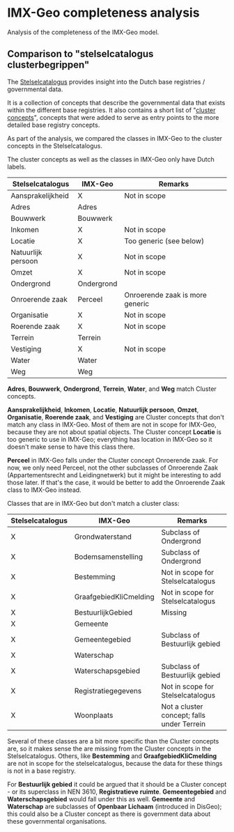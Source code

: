 # IMX-Geo completeness analysis
Analysis of the completeness of the IMX-Geo model. 

## Comparison to "stelselcatalogus clusterbegrippen"
The [Stelselcatalogus](https://www.stelselcatalogus.nl) provides insight into the Dutch base registries / governmental data. 

It is a collection of concepts that describe the governmental data that exists within the different base registries. It also contains a short list of "[cluster concepts](https://www.stelselcatalogus.nl/clusterbegrippen)", concepts that were added to serve as entry points to the more detailed base registry concepts.

As part of the analysis, we compared the classes in IMX-Geo to the cluster concepts in the Stelselcatalogus. 

<aside class="note">The cluster concepts as well as the classes in IMX-Geo only have Dutch labels.</aside>


Stelselcatalogus   | IMX-Geo           | Remarks
-------------------|-------------------|------------ 
Aansprakelijkheid  | X                 | Not in scope
Adres              | Adres             | 
Bouwwerk           | Bouwwerk          | 
Inkomen            | X                 | Not in scope
Locatie            | X                 | Too generic (see below)
Natuurlijk persoon | X                 | Not in scope
Omzet              | X                 | Not in scope
Ondergrond         | Ondergrond        | 
Onroerende zaak    | Perceel           | Onroerende zaak is more generic
Organisatie        | X                 | Not in scope
Roerende zaak      | X                 | Not in scope
Terrein            | Terrein           |
Vestiging          | X                 | Not in scope
Water              | Water             |
Weg                | Weg               |

**Adres**, **Bouwwerk**, **Ondergrond**, **Terrein**, **Water**, and **Weg** match Cluster concepts. 

**Aansprakelijkheid**, **Inkomen**, **Locatie**, **Natuurlijk persoon**, **Omzet**, **Organisatie**, **Roerende zaak**, and **Vestiging** are Cluster concepts that don't match any class in IMX-Geo. Most of them are not in scope for IMX-Geo, because they are not about spatial objects. The Cluster concept **Locatie** is too generic to use in IMX-Geo; everything has location in IMX-Geo so it doesn't make sense to have this class there.

**Perceel** in IMX-Geo falls under the Cluster concept Onroerende zaak. For now, we only need Perceel, not the other subclasses of Onroerende Zaak (Appartementsrecht and Leidingnetwerk) but it might be interesting to add those later. If that's the case, it would be better to add the Onroerende Zaak class to IMX-Geo instead. 

Classes that are in IMX-Geo but don't match a cluster class: 

Stelselcatalogus   | IMX-Geo           | Remarks
-------------------|-------------------|------------ 
X                  | Grondwaterstand   | Subclass of Ondergrond
X                  | Bodemsamenstelling| Subclass of Ondergrond
X                  | Bestemming        | Not in scope for Stelselcatalogus
X                  | GraafgebiedKliCmelding | Not in scope for Stelselcatalogus
X                  | BestuurlijkGebied | Missing
X                  | Gemeente          | 
X                  | Gemeentegebied    | Subclass of Bestuurlijk gebied
X                  | Waterschap        | 
X                  | Waterschapsgebied | Subclass of Bestuurlijk gebied
X                  | Registratiegegevens| Not in scope for Stelselcatalogus
X                  | Woonplaats        | Not a cluster concept; falls under Terrein

Several of these classes are a bit more specific than the Cluster concepts are, so it makes sense the are missing from the Cluster concepts in the Stelselcatalogus. Others, like **Bestemming** and **GraafgebiedKliCmelding** are not in scope for the stelselcatalogus, because the data for these things is not in a base registry. 

For **Bestuurlijk gebied** it could be argued that it should be a Cluster concept - or its superclass in NEN 3610, **Registratieve ruimte**. **Gemeentegebied** and **Waterschapsgebied** would fall under this as well. **Gemeente** and **Waterschap** are subclasses of **Openbaar Lichaam** (introduced in DisGeo); this could also be a Cluster concept as there is government data about these governmental organisations.